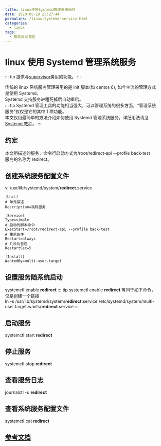 ```yaml
---
title: linux使用Systemd管理系统服务
date: 2020-06-29 23:27:44
permalink: /linux-Systemd-service.html
categories:
  - linux
tags:
  - 服务自动重启
---
```


# linux 使用 Systemd 管理系统服务

::: tip
提供与[supervisor](/linux-supervisor-service.html)类似的功能。
:::

传统的 linux 系统服务管理采用的是 init 脚本(如 centos 6), 如今主流的管理方式是使用 Systemd。  
Systemd 支持服务进程死掉后自动重启。  
::: tip
Systemd 管理工具的功能相当强大，可以管理系统的很多方面，“管理系统服务”仅仅是它的其中 1 项功能。  
本文仅用最简单的方法介绍如何使用 Systemd 管理系统服务。详细用法请见[Systemd 教程](http://www.ruanyifeng.com/blog/2016/03/systemd-tutorial-commands.html)。
:::

## 约定

本文所描述的服务，命令行启动方式为/root/redirect-api --profile back-test  
服务的名称为 redirect。

## 创建系统服务配置文件

vi /usr/lib/systemd/system/**redirect**.service

```
[Unit]
# 单元描述
Description=跳转服务

[Service]
Type=simple
# 启动的脚本命令
ExecStart=/root/redirect-api --profile back-test
# 重启条件
Restart=always
# 几秒后重启
RestartSec=5

[Install]
WantedBy=multi-user.target
```

## 设置服务随系统启动

systemctl enable **redirect**
::: tip
systemctl enable **redirect** 等同于如下命令，仅是创建一个链接  
ln -s /usr/lib/systemd/system/**redirect**.service /etc/systemd/system/multi-user.target.wants/**redirect**.service
:::

## 启动服务

systemctl start **redirect**

## 停止服务

systemctl stop **redirect**

## 查看服务日志

journalctl -u **redirect**

## 查看系统服务配置文件

systemctl cat **redirect**

## [参考文档](http://www.ruanyifeng.com/blog/2016/03/systemd-tutorial-commands.html)
